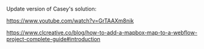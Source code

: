 Update version of Casey's solution:

https://www.youtube.com/watch?v=GrTAAXm8nik

https://www.clcreative.co/blog/how-to-add-a-mapbox-map-to-a-webflow-project-complete-guide#introduction
